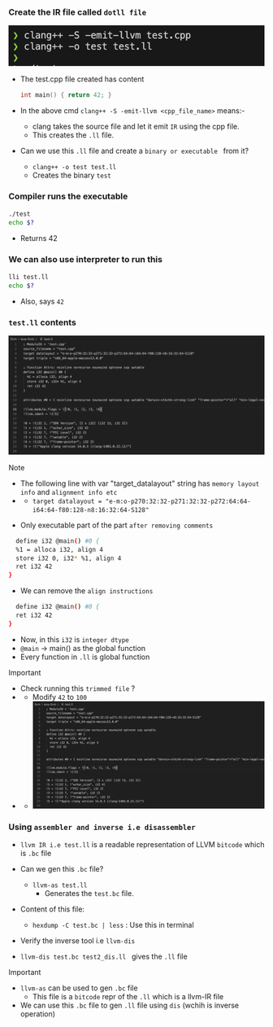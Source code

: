 ### Create the IR file called `dotll file`

![](../images/emit_ll.png)
- The test.cpp file created has content
  ```cpp
  int main() { return 42; }
  ```

- In the above cmd `clang++ -S -emit-llvm <cpp_file_name>` means:-
  - clang takes the source file and let it emit `IR` using the cpp file.
  - This creates the `.ll` file.
- Can we use this `.ll` file and create a `binary or executable ` from it?
  - `clang++ -o test test.ll`
  - Creates the binary `test`

### Compiler runs the executable

```bash
./test
echo $?
```
- Returns 42


### We can also use interpreter to run this

```bash
lli test.ll
echo $?
```

- Also, says `42`



### `test.ll` contents

![](../images/testDotLL.png)

> [!NOTE]
> - The following line with var "target_datalayout" string has `memory layout info` and `alignment info etc` 
> - - `target datalayout = "e-m:o-p270:32:32-p271:32:32-p272:64:64-i64:64-f80:128-n8:16:32:64-S128"
`

- Only executable part of the part `after removing comments`
```bash
  define i32 @main() #0 {
  %1 = alloca i32, align 4
  store i32 0, i32* %1, align 4
  ret i32 42
}
```

- We can remove the `align instructions`
```bash
  define i32 @main() #0 {
  ret i32 42
}
```

- Now, in this `i32` is `integer dtype`
- `@main` -> main() as the global function
- Every function in `.ll` is global function


> [!IMPORTANT]
> - Check running this `trimmed file` ?
> - - Modify `42` to `100`
> - - ![](../images/bare_min_code.png)



### Using `assembler and inverse i.e disassembler`

- `llvm IR i.e test.ll` is a readable representation of LLVM `bitcode` which is `.bc` file
- Can we gen this `.bc` file?
  - ` llvm-as test.ll `
    - Generates the `test.bc` file.
- Content of this file:
  - `hexdump -C test.bc | less` : Use this in terminal
  
- Verify the inverse tool i.e `llvm-dis`
- `llvm-dis test.bc test2_dis.ll ` gives the `.ll` file

> [!IMPORTANT]
> - `llvm-as` can be used to gen `.bc` file
>   - This file is a `bitcode` repr of the `.ll` which is a llvm-IR file
> - We can use this `.bc` file to gen `.ll` file using `dis` (wchih is inverse operation) 